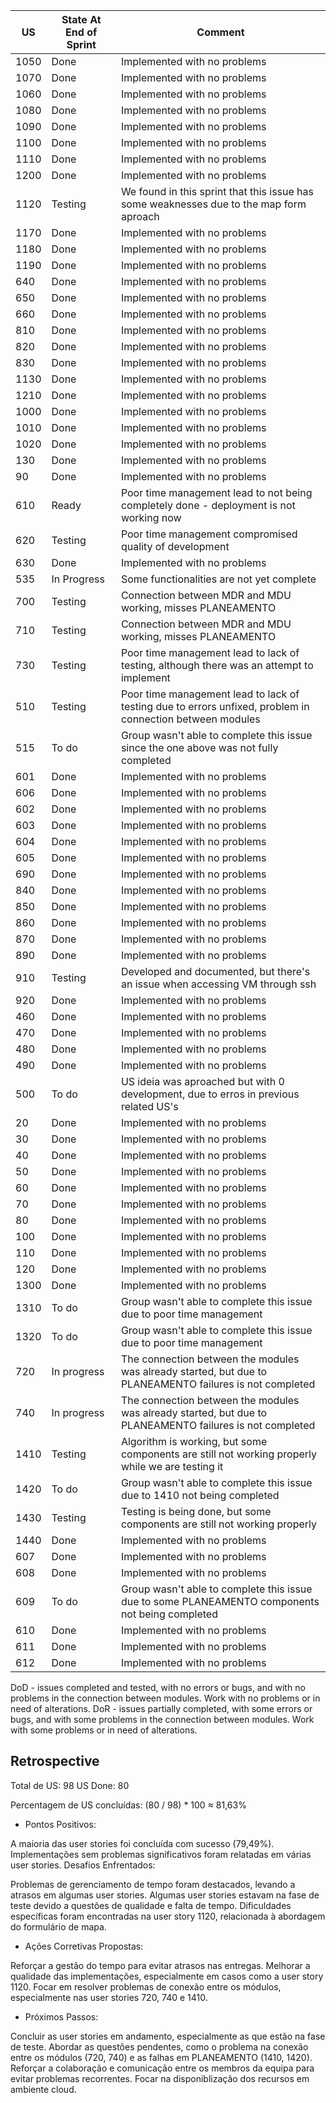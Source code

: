 | US   | State At End of Sprint | Comment                                                                                                   |
|------|------------------------|-----------------------------------------------------------------------------------------------------------|
| 1050 | Done                   | Implemented with no problems                                                                              |
| 1070 | Done                   | Implemented with no problems                                                                              |
| 1060 | Done                   | Implemented with no problems                                                                              |
| 1080 | Done                   | Implemented with no problems                                                                              |
| 1090 | Done                   | Implemented with no problems                                                                              |
| 1100 | Done                   | Implemented with no problems                                                                              |
| 1110 | Done                   | Implemented with no problems                                                                              |
| 1200 | Done                   | Implemented with no problems                                                                              |
| 1120 | Testing                | We found in this sprint that this issue has some weaknesses due to the map form aproach                   |
| 1170 | Done                   | Implemented with no problems                                                                              |
| 1180 | Done                   | Implemented with no problems                                                                              |
| 1190 | Done                   | Implemented with no problems                                                                              |
| 640  | Done                   | Implemented with no problems                                                                              |
| 650  | Done                   | Implemented with no problems                                                                              |
| 660  | Done                   | Implemented with no problems                                                                              |
| 810  | Done                   | Implemented with no problems                                                                              |
| 820  | Done                   | Implemented with no problems                                                                              |
| 830  | Done                   | Implemented with no problems                                                                              |
| 1130 | Done                   | Implemented with no problems                                                                              |
| 1210 | Done                   | Implemented with no problems                                                                              |
| 1000 | Done                   | Implemented with no problems                                                                              |
| 1010 | Done                   | Implemented with no problems                                                                              | 
| 1020 | Done                   | Implemented with no problems                                                                              |
| 130  | Done                   | Implemented with no problems                                                                              |
| 90   | Done                   | Implemented with no problems                                                                              |
| 610  | Ready                  | Poor time management lead to not being completely done - deployment is not working now                    |
| 620  | Testing                | Poor time management compromised quality of development                                                   |
| 630  | Done                   | Implemented with no problems                                                                              |
| 535  | In Progress            | Some functionalities are not yet complete                                                                 |
| 700  | Testing                | Connection between MDR and MDU working, misses PLANEAMENTO                                                |
| 710  | Testing                | Connection between MDR and MDU working, misses PLANEAMENTO                                                |
| 730  | Testing                | Poor time management lead to lack of testing, although there was an attempt to implement                  |
| 510  | Testing                | Poor time management lead to lack of testing due to errors unfixed, problem in connection between modules |
| 515  | To do                  | Group wasn't able to complete this issue since the one above was not fully completed                      |
| 601  | Done                   | Implemented with no problems                                                                              |
| 606  | Done                   | Implemented with no problems                                                                              |
| 602  | Done                   | Implemented with no problems                                                                              |
| 603  | Done                   | Implemented with no problems                                                                              |
| 604  | Done                   | Implemented with no problems                                                                              |
| 605  | Done                   | Implemented with no problems                                                                              |
| 690  | Done                   | Implemented with no problems                                                                              |
| 840  | Done                   | Implemented with no problems                                                                              |
| 850  | Done                   | Implemented with no problems                                                                              |
| 860  | Done                   | Implemented with no problems                                                                              |
| 870  | Done                   | Implemented with no problems                                                                              |
| 890  | Done                   | Implemented with no problems                                                                              |
| 910  | Testing                   | Developed and documented, but there's an issue when accessing VM through ssh                                                                             |
| 920  | Done                   | Implemented with no problems                                                                              |
| 460  | Done                   | Implemented with no problems                                                                              |
| 470  | Done                   | Implemented with no problems                                                                              |
| 480  | Done                   | Implemented with no problems                                                                              |
| 490  | Done                   | Implemented with no problems                                                                              |
| 500  | To do                   | US ideia was aproached but with 0 development, due to erros in previous related US's                                           |
| 20  | Done                   | Implemented with no problems                                                                              |
| 30  | Done                   | Implemented with no problems                                                                              |
| 40  | Done                   | Implemented with no problems                                                                              |
| 50  | Done                   | Implemented with no problems                                                                              |
| 60  | Done                   | Implemented with no problems                                                                              |
| 70  | Done                   | Implemented with no problems                                                                              |
| 80  | Done                   | Implemented with no problems                                                                              |
| 100  | Done                   | Implemented with no problems                                                                              |
| 110  | Done                   | Implemented with no problems                                                                              |
| 120  | Done                   | Implemented with no problems                                                                              |
| 1300  | Done                   | Implemented with no problems                                                                              |
| 1310  | To do                   | Group wasn't able to complete this issue due to poor time management                                      |
| 1320  | To do                   | Group wasn't able to complete this issue due to poor time management                                      |
| 720  | In progress                   | The connection between the modules was already started, but due to PLANEAMENTO failures is not completed     |
| 740  | In progress                   | The connection between the modules was already started, but due to PLANEAMENTO failures is not completed     |
| 1410  | Testing                   | Algorithm is working, but some components are still not working properly while we are testing it                        |
| 1420  | To do                  | Group wasn't able to complete this issue due to 1410 not being completed                        |
| 1430  | Testing                  | Testing is being done, but some components are still not working properly                        |
| 1440  | Done                  | Implemented with no problems                        |
| 607  | Done                  | Implemented with no problems                        |
| 608  | Done                  | Implemented with no problems                        |
| 609  | To do                  | Group wasn't able to complete this issue due to some PLANEAMENTO components not being completed                        |
| 610  | Done                  | Implemented with no problems                        |
| 611  | Done                  | Implemented with no problems                        |
| 612  | Done                  | Implemented with no problems                        |



DoD - issues completed and tested, with no errors or bugs, and with no problems in the connection between modules. Work with no problems or in need of alterations.
DoR - issues partially completed, with some errors or bugs, and with some problems in the connection between modules. Work with some problems or in need of alterations.

## Retrospective
Total de US: 98
US Done: 80

Percentagem de US concluídas: (80 / 98) * 100 ≈ 81,63%

- Pontos Positivos:

A maioria das user stories foi concluída com sucesso (79,49%).
Implementações sem problemas significativos foram relatadas em várias user stories.
Desafios Enfrentados:

Problemas de gerenciamento de tempo foram destacados, levando a atrasos em algumas user stories.
Algumas user stories estavam na fase de teste devido a questões de qualidade e falta de tempo.
Dificuldades específicas foram encontradas na user story 1120, relacionada à abordagem do formulário de mapa.

- Ações Corretivas Propostas:

Reforçar a gestão do tempo para evitar atrasos nas entregas.
Melhorar a qualidade das implementações, especialmente em casos como a user story 1120.
Focar em resolver problemas de conexão entre os módulos, especialmente nas user stories 720, 740 e 1410.

- Próximos Passos:

Concluir as user stories em andamento, especialmente as que estão na fase de teste.
Abordar as questões pendentes, como o problema na conexão entre os módulos (720, 740) e as falhas em PLANEAMENTO (1410, 1420).
Reforçar a colaboração e comunicação entre os membros da equipa para evitar problemas recorrentes.
Focar na disponiblização dos recursos em ambiente cloud.